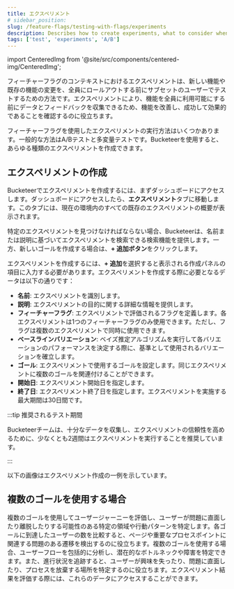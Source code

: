 ```yaml
---
title: エクスペリメント
# sidebar_position: 
slug: /feature-flags/testing-with-flags/experiments
description: Describes how to create experiments, what to consider when creating them, and how to use them.
tags: ['test', 'experiments', 'A/B']
---
```


import CenteredImg from '@site/src/components/centered-img/CenteredImg';

フィーチャーフラグのコンテキストにおけるエクスペリメントは、新しい機能や既存の機能の変更を、全員にロールアウトする前にサブセットのユーザーでテストするための方法です。エクスペリメントにより、機能を全員に利用可能にする前にデータとフィードバックを収集できるため、機能を改善し、成功して効果的であることを確認するのに役立ちます。

フィーチャーフラグを使用したエクスペリメントの実行方法はいくつかあります。一般的な方法はA/Bテストと多変量テストです。Bucketeerを使用すると、あらゆる種類のエクスペリメントを作成できます。

## エクスペリメントの作成

Bucketeerでエクスペリメントを作成するには、まずダッシュボードにアクセスします。ダッシュボードにアクセスしたら、**エクスペリメント**タブに移動します。このタブには、現在の環境内のすべての既存のエクスペリメントの概要が表示されます。

特定のエクスペリメントを見つけなければならない場合、Bucketeerは、名前または説明に基づいてエクスペリメントを検索できる検索機能を提供します。一方、新しいゴールを作成する場合は、**+ 追加ボタン**をクリックします。

エクスペリメントを作成するには、**+ 追加**を選択すると表示される作成パネルの項目に入力する必要があります。エクスペリメントを作成する際に必要となるデータは以下の通りです：

- **名前**: エクスペリメントを識別します。
- **説明**: エクスペリメントの目的に関する詳細な情報を提供します。
- **フィーチャーフラグ**: エクスペリメントで評価されるフラグを定義します。各エクスペリメントは1つのフィーチャーフラグのみ使用できます。ただし、フラグは複数のエクスペリメントで同時に使用できます。
- **ベースラインバリエーション**: ベイズ推定アルゴリズムを実行して各バリエーションのパフォーマンスを決定する際に、基準として使用されるバリエーションを確立します。
- **ゴール**: エクスペリメントで使用するゴールを設定します。同じエクスペリメントに複数のゴールを関連付けることができます。
- **開始日**: エクスペリメント開始日を指定します。
- **終了日**: エクスペリメント終了日を指定します。エクスペリメントを実施する最大期間は30日間です。

:::tip 推奨されるテスト期間

Bucketeerチームは、十分なデータを収集し、エクスペリメントの信頼性を高めるために、少なくとも2週間はエクスペリメントを実行することを推奨しています。

:::

以下の画像はエクスペリメント作成の一例を示しています。

<CenteredImg
  imgURL="img/feature-flags/experiments/create-experiment.png"
  alt="create experiment example"
  wSize="400px"
  borderWidth="1px"
/>

## 複数のゴールを使用する場合

複数のゴールを使用してユーザージャーニーを評価し、ユーザーが問題に直面したり離脱したりする可能性のある特定の領域や行動パターンを特定します。各ゴールに到達したユーザーの数を比較すると、ページや重要なプロセスポイントに関連する問題のある遷移を検出するのに役立ちます。複数のゴールを使用する場合、ユーザーフローを包括的に分析し、潜在的なボトルネックや障害を特定できます。また、進行状況を追跡すると、ユーザーが興味を失ったり、問題に直面したり、プロセスを放棄する場所を特定するのに役立ちます。エクスペリメント結果を評価する際には、これらのデータにアクセスすることができます。
